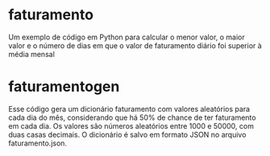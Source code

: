# faturamento

Um exemplo de código em Python para calcular o menor valor, o maior valor e o número de dias em que o valor de faturamento diário foi superior à média mensal

# faturamentogen

Esse código gera um dicionário faturamento com valores aleatórios para cada dia do mês, considerando que há 50% de chance de ter faturamento em cada dia. Os valores são números aleatórios entre 1000 e 50000, com duas casas decimais. O dicionário é salvo em formato JSON no arquivo faturamento.json.
